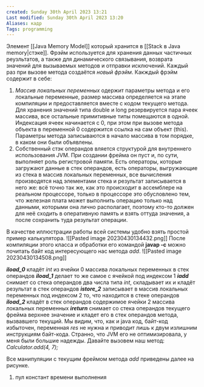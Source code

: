```yaml
---
created: Sunday 30th April 2023 13:21
Last modified: Sunday 30th April 2023 13:20
Aliases: кадр
Tags: programming
---
```


Элемент [[Java Memory Model]] который хранится в [[Stack в Java memory|стэке]].
Фрэйм используется для хранения данных  частичных реузльтатов, а также для динамического связывания, возврата значений для вызываемых методов и отправки исключений.
Каждый раз при вызове метода создаётся *новый фрэйм*. 
Какждый фрэйм содержит в себе:
1. *Массив локальных переменных*
одержит параметры метода и его локальные переменные, размер массива определяется на этапе компиляции и предоставляется вместе с кодом текущего метода. Для хранения значений типа double и long резервируется пара ячеек массива, все остальные примитивные типы помещаются в одной. Индексация ячеек начинается с 0, при этом при вызове метода объекта в переменной 0 содержится ссылка на сам объект (this). Параметры метода записываются в начало массива в том порядке, в каком они были объявлены.
2. Собственный стэк операндов
вляется структурой для внутреннего использования JVM. При создании фрейма он пуст и, по сути, выполняет роль регистровой памяти. Есть операторы, которые загружают данные в стек операндов, есть операторы, выгружающие из стека в массив локальных переменных, все вычисления производятся над элементами стека и результат записывается в него же: всё точно так же, как это происходит в ассемблере на реальном процессоре, только в процессоре это обусловлено тем, что железная плата может выполнить операцию только над данными, которыми она лично располагает, поэтому кто-то должен для неё сходить в оперативную память и взять оттуда значения, а после сохранить туда результат операции.

В качестве иллюстрации работы всей системы удобно взять простой пример калькулятора.
![[Pasted image 20230430134432.png]]
После компиляции этого класса и обработки его командой **javap -c** можно почитать байт код интересующего нас метода _add_.
![[Pasted image 20230430134508.png]]

**_iload_0_** кладёт _int_ из ячейки 0 массива локальных переменных в стек операндов
**_iload_1_** делает то же самое с ячейкой под индексом 1
**_iadd_** снимает со стека операндов два числа типа _int_, складывает их и кладёт результат в стек операндов
**_istore_2_** записывает в массив локальных переменных под индексом 2 то, что находится в стеке операндов
**_iload_2_** кладёт в стек операндов содержимое ячейки 2 массива локальных переменных
**_ireturn_** снимает со стека операндов текущего фрейма верхнее значение и кладет его в стек операндов метода, вызвавшего текущий.
Мы видим, что, как и java код, байт-код избыточен, переменная _res_ не нужна и приводит лишь к двум излишним инструкциям байт-кода. Странно, что JVM его не оптимизировала, у меня были большие надежды.
Давайте вызовем наш метод: _Calculator.add(4, 7);_

Все манипуляции с текущим фреймом метода _add_ приведены далее на рисунке.

1. пул констант времени выполнения
